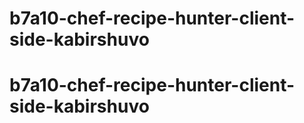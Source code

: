 # b7a10-chef-recipe-hunter-client-side-kabirshuvo
# b7a10-chef-recipe-hunter-client-side-kabirshuvo
